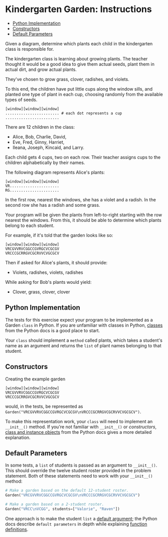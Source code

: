 # Kindergarten Garden: Instructions

- [Python Implementation](#python-implementation)
- [Constructors](#constructors)
- [Default Parameters](#default-parameters)

Given a diagram, determine which plants each child in the kindergarten class is
responsible for.

The kindergarten class is learning about growing plants. The teacher thought it
would be a good idea to give them actual seeds, plant them in actual dirt, and
grow actual plants.

They've chosen to grow grass, clover, radishes, and violets.

To this end, the children have put little cups along the window sills, and
planted one type of plant in each cup, choosing randomly from the available
types of seeds.

```text
[window][window][window]
........................ # each dot represents a cup
........................
```

There are 12 children in the class:

- Alice, Bob, Charlie, David,
- Eve, Fred, Ginny, Harriet,
- Ileana, Joseph, Kincaid, and Larry.

Each child gets 4 cups, two on each row. Their teacher assigns cups to the
children alphabetically by their names.

The following diagram represents Alice's plants:

```text
[window][window][window]
VR......................
RG......................
```

In the first row, nearest the windows, she has a violet and a radish. In the
second row she has a radish and some grass.

Your program will be given the plants from left-to-right starting with the row
nearest the windows. From this, it should be able to determine which plants
belong to each student.

For example, if it's told that the garden looks like so:

```text
[window][window][window]
VRCGVVRVCGGCCGVRGCVCGCGV
VRCCCGCRRGVCGCRVVCVGCGCV
```

Then if asked for Alice's plants, it should provide:

- Violets, radishes, violets, radishes

While asking for Bob's plants would yield:

- Clover, grass, clover, clover

## Python Implementation

The tests for this exercise expect your program to be implemented as a Garden
`class` in Python. If you are unfamiliar with classes in Python,
[classes][classes in python] from the Python docs is a good place to start.

Your `class` should implement a `method` called plants, which takes a student's
name as an argument and returns the `list` of plant names belonging to that
student.

## Constructors

Creating the example garden

```text
[window][window][window]
VRCGVVRVCGGCCGVRGCVCGCGV
VRCCCGCRRGVCGCRVVCVGCGCV
```

would, in the tests, be represented as
`Garden("VRCGVVRVCGGCCGVRGCVCGCGV\nVRCCCGCRRGVCGCRVVCVGCGCV")`.

To make this representation work, your `class` will need to implement an
`__init__()` method. If you're not familiar with `__init__()` or _constructors_,
[class and instance objects][class vs instance objects in python] from the
Python docs gives a more detailed explanation.

## Default Parameters

In some tests, a `list` of students is passed as an argument to `__init__()`.
This should override the twelve student roster provided in the problem
statement. Both of these statements need to work with your `__init__()` method:

```Python
# Make a garden based on the default 12-student roster.
Garden("VRCGVVRVCGGCCGVRGCVCGCGV\nVRCCCGCRRGVCGCRVVCVGCGCV")

# Make a garden based on a 2-student roster.
Garden("VRCC\nVCGG", students=["Valorie", "Raven"])
```

One approach is to make the student `list` a [default
argument][default argument values]; the Python docs describe
`default parameters` in depth while explaining [function
definitions][function definitions].

[classes in python]: https://docs.python.org/3/tutorial/classes.html
[class vs instance objects in python]:
  https://docs.python.org/3/tutorial/classes.html#class-objects
[default argument values]:
  https://docs.python.org/3/tutorial/controlflow.html#default-argument-values
[function definitions]:
  https://docs.python.org/3/reference/compound_stmts.html#function-definitions
